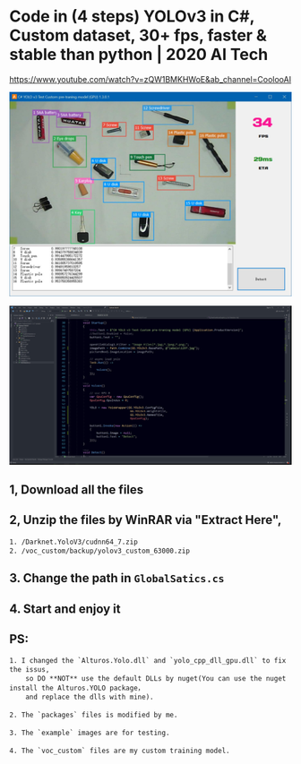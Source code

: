 ﻿# Code in (4 steps) YOLOv3 in C#, Custom dataset, 30+ fps, faster & stable than python | 2020 AI Tech

https://www.youtube.com/watch?v=zQW1BMKHWoE&ab_channel=CoolooAI


<p>
<img alt="" src="./Doc/run.jpg" width="800" />
</p>
<p>
<img alt="" src="./Doc/vs1.jpg" width="1024" />
</p>



## 1, Download all the files

## 2, Unzip the files by WinRAR via "Extract Here",

    1. /Darknet.YoloV3/cudnn64_7.zip
    2. /voc_custom/backup/yolov3_custom_63000.zip

## 3. Change the path in `GlobalSatics.cs`
## 4. Start and enjoy it


## PS: 

    1. I changed the `Alturos.Yolo.dll` and `yolo_cpp_dll_gpu.dll` to fix the issus, 
        so DO **NOT** use the default DLLs by nuget(You can use the nuget install the Alturos.YOLO package，
        and replace the dlls with mine).

    2. The `packages` files is modified by me.

    3. The `example` images are for testing.

    4. The `voc_custom` files are my custom training model.
